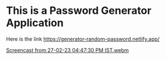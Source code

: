 # This is a Password Generator Application
Here is the link https://generator-random-password.netlify.app/

[Screencast from 27-02-23 04:47:30 PM IST.webm](https://user-images.githubusercontent.com/52645265/221552889-9be7d248-8738-4a52-bbb9-5790f64d3676.webm)
